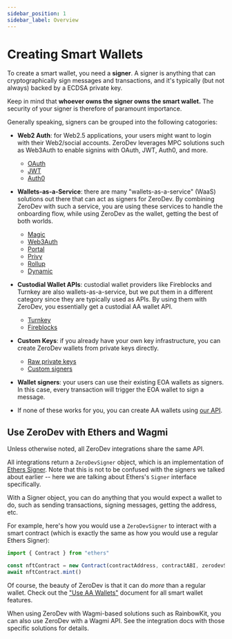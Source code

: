 ```yaml
---
sidebar_position: 1
sidebar_label: Overview
---
```


# Creating Smart Wallets

To create a smart wallet, you need a **signer**.  A signer is anything that can cryptographically sign messages and transactions, and it's typically (but not always) backed by a ECDSA private key.

Keep in mind that **whoever owns the signer owns the smart wallet.**  The security of your signer is therefore of paramount importance.

Generally speaking, signers can be grouped into the following catogories:

- **Web2 Auth**: for Web2.5 applications, your users might want to login with their Web2/social accounts.  ZeroDev leverages MPC solutions such as Web3Auth to enable signins with OAuth, JWT, Auth0, and more.
  - [OAuth](/create-wallets/web2-auth/oauth/rainbowkit)
  - [JWT](/create-wallets/web2-auth/jwt)
  - [Auth0](/create-wallets/web2-auth/auth0)

- **Wallets-as-a-Service**: there are many "wallets-as-a-service" (WaaS) solutions out there that can act as signers for ZeroDev.  By combining ZeroDev with such a service, you are using these services to handle the onboarding flow, while using ZeroDev as the wallet, getting the best of both worlds.
  - [Magic](/create-wallets/wallets-as-a-service/magic)
  - [Web3Auth](/create-wallets/wallets-as-a-service/web3auth)
  - [Portal](/create-wallets/wallets-as-a-service/portal)
  - [Privy](/create-wallets/wallets-as-a-service/privy)
  - [Rollup](/create-wallets/wallets-as-a-service/rollup)
  - [Dynamic](/create-wallets/wallets-as-a-service/dynamic)

- **Custodial Wallet APIs**: custodial wallet providers like Fireblocks and Turnkey are also wallets-as-a-service, but we put them in a different category since they are typically used as APIs.  By using them with ZeroDev, you essentially get a custodial AA wallet API.
  - [Turnkey](/create-wallets/custodial-wallet-apis/turnkey)
  - [Fireblocks](/create-wallets/custodial-wallet-apis/fireblocks)

- **Custom Keys**: if you already have your own key infrastructure, you can create ZeroDev wallets from private keys directly.
  - [Raw private keys](/create-wallets/custom-keys/raw-private-keys)
  - [Custom signers](/create-wallets/custom-keys/custom-key-providers)

- **Wallet signers**: your users can use their existing EOA wallets as signers.  In this case, every transaction will trigger the EOA wallet to sign a message.

- If none of these works for you, you can create AA wallets using [our API](/create-wallets/api).

## Use ZeroDev with Ethers and Wagmi

Unless otherwise noted, all ZeroDev integrations share the same API.

All integrations return a `ZeroDevSigner` object, which is an implementation of [Ethers Signer](https://docs.ethers.org/v5/api/signer/).  Note that this is not to be confused with the signers we talked about earlier -- here we are talking about Ethers's `Signer` interface specifically.

With a Signer object, you can do anything that you would expect a wallet to do, such as sending transactions, signing messages, getting the address, etc.

For example, here's how you would use a `ZeroDevSigner` to interact with a smart contract (which is exactly the same as how you would use a regular Ethers Signer):

```typescript
import { Contract } from "ethers"

const nftContract = new Contract(contractAddress, contractABI, zerodevSigner)
await nftContract.mint()
```

Of course, the beauty of ZeroDev is that it can do *more* than a regular wallet.  Check out the ["Use AA Wallets"](/use-wallets/overview) document for all smart wallet features.

When using ZeroDev with Wagmi-based solutions such as RainbowKit, you can also use ZeroDev with a Wagmi API.  See the integration docs with those specific solutions for details.
